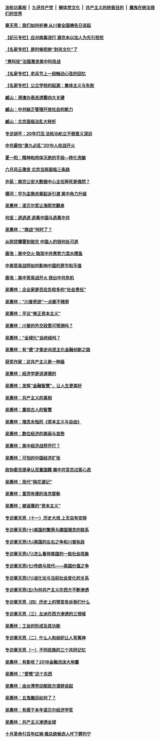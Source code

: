 ####  [法轮功真相](../../../../basic/blob/master/README.md?t=06252331) &nbsp;|&nbsp; [九评共产党](../../../../9ping.md/blob/master/README.md?t=06252331) &nbsp;|&nbsp; [解体党文化](../../../../jtdwh.md/blob/master/README.md?t=06252331)  &nbsp;|&nbsp; [共产主义的终极目的](../../../../gczydzjmd.md/blob/master/README.md?t=06252331) &nbsp;|&nbsp; [魔鬼在统治我们的世界](../../../../mgztzwmdsj.md/blob/master/README.md?t=06252331) 

#### [章天亮：我们如何祈祷 从川普全国祷告日说起](../pages/nsc423/n11944627.md?t=06252331) 

#### [【纪元专栏】应对病毒流行 渥京未以加人为先引担忧](../pages/nsc423/n11875714.md?t=06252331) 

#### [【名家专栏】是时候拒绝“封杀文化”了](../pages/nsc423/n11814093.md?t=06252331) 

#### [“黑科技”治国激发美中科技战](../pages/nsc423/n11638056.md?t=06252331) 

#### [【名家专栏】老兵节上一段触动心弦的回忆](../pages/nsc423/n11646016.md?t=06252331) 

#### [【名家专栏】公立学校的起源：集体主义与失败](../pages/nsc423/n11601833.md?t=06252331) 

#### [臧山：港澳办表态透露四大关键](../pages/nsc423/n11421628.md?t=06252331) 

#### [臧山：中共缺乏管理开放社会的能力](../pages/nsc423/n11407457.md?t=06252331) 

#### [臧山：北京面临治乱大转折](../pages/nsc423/n11406895.md?t=06252331) 

#### [专访胡平：20年打压 法轮功屹立不倒意义深远](../pages/nsc423/n11398800.md?t=06252331) 

#### [中共最怕“逢九必乱”2019人权战开火](../pages/nsc423/n11385248.md?t=06252331) 

#### [夏一阳：精神和肉体灭绝的手段—转化洗脑](../pages/nsc423/n11368250.md?t=06252331) 

#### [六月风云激变 北京当局面临三条路](../pages/nsc423/n11313668.md?t=06252331) 

#### [许茹：南京公安大数据中心主任猝死是偶然？](../pages/nsc423/n11064744.md?t=06252331) 

#### [横河：华为孟晚舟案起诉引渡 美中角力升级](../pages/nsc423/n11027230.md?t=06252331) 

#### [吴惠林：诺贝尔奖让海耶克翻身](../pages/nsc423/n10890049.md?t=06252331) 

#### [何坚：逃逃逃 逃离中国与逃离中共](../pages/nsc423/n10592891.md?t=06252331) 

#### [吴惠林：“商战”何时了？](../pages/nsc423/n10573558.md?t=06252331) 

#### [从网贷爆雷到股灾 中国人的钱何处可逃](../pages/nsc423/n10572800.md?t=06252331) 

#### [唐浩：美中交火 隐现中共黑势力混水摸鱼](../pages/nsc423/n10544040.md?t=06252331) 

#### [中美贸易战将如何影响中国的房市和币值](../pages/nsc423/n10543697.md?t=06252331) 

#### [唐浩：美中贸易战开火 烧出中共危机](../pages/nsc423/n10540126.md?t=06252331) 

#### [吴惠林：企业家是否应负较多的“社会责任”](../pages/nsc423/n10535022.md?t=06252331) 

#### [吴惠林：“川普奇迹”一点都不稀奇](../pages/nsc423/n10512808.md?t=06252331) 

#### [吴惠林：平议“修正资本主义”](../pages/nsc423/n10495724.md?t=06252331) 

#### [吴惠林：川普的外交政策可预测吗？](../pages/nsc423/n10462387.md?t=06252331) 

#### [吴惠林：“全球化”会终结吗？](../pages/nsc423/n10452838.md?t=06252331) 

#### [吴惠林：有“德”才能走向民主化金融创新之路](../pages/nsc423/n10432292.md?t=06252331) 

#### [获奖作家：这共产主义是一种癌](../pages/nsc423/n10431541.md?t=06252331) 

#### [吴惠林：经济学是讲道德的](../pages/nsc423/n10398014.md?t=06252331) 

#### [吴惠林：发挥“金融智慧”，让人生更美好](../pages/nsc423/n10375019.md?t=06252331) 

#### [吴惠林：共产主义的真相](../pages/nsc423/n10351394.md?t=06252331) 

#### [吴惠林：重拾古人的智慧](../pages/nsc423/n10337691.md?t=06252331) 

#### [吴惠林：理念永恒的《资本主义与自由》](../pages/nsc423/n10316274.md?t=06252331) 

#### [吴惠林：数位经济的美丽与哀愁](../pages/nsc423/n10292946.md?t=06252331) 

#### [吴惠林：美中经济战将开打？](../pages/nsc423/n10258825.md?t=06252331) 

#### [吴惠林：可怕的中国经济扩张](../pages/nsc423/n10219147.md?t=06252331) 

#### [政协委员提承认双重国籍 揭中共官员过客心态](../pages/nsc423/n10208809.md?t=06252331) 

#### [吴惠林：现代“桃花源记”](../pages/nsc423/n10185234.md?t=06252331) 

#### [吴惠林：富而有德的洛克斐勒](../pages/nsc423/n10142264.md?t=06252331) 

#### [吴惠林：被诬蔑的“资本主义”](../pages/nsc423/n10124816.md?t=06252331) 

#### [专访章天亮（十一）历史大戏 上天自有安排](../pages/nsc423/n10094905.md?t=06252331) 

#### [专访章天亮(十)美国的繁荣与建国理念的联系](../pages/nsc423/n10094899.md?t=06252331) 

#### [专访章天亮(九)美国的左右之争和川普执政](../pages/nsc423/n10094889.md?t=06252331) 

#### [专访章天亮(八)怎么看待美国的一些社会现象](../pages/nsc423/n10094857.md?t=06252331) 

#### [专访章天亮(七)传统与现代——美国价值之争](../pages/nsc423/n10093140.md?t=06252331) 

#### [专访章天亮(六)进化论与当前社会变化的关系](../pages/nsc423/n10092036.md?t=06252331) 

#### [专访章天亮(五)为何共产主义在西方不断渗透](../pages/nsc423/n10083620.md?t=06252331) 

#### [专访章天亮（四）历史上的预言告诉我们什么](../pages/nsc423/n10083606.md?t=06252331) 

#### [专访章天亮（三）左派在西方渗透的三领域](../pages/nsc423/n10081115.md?t=06252331) 

#### [吴惠林：工会的形成及其功能](../pages/nsc423/n10080633.md?t=06252331) 

#### [专访章天亮（二）什么人和组织让人背离神](../pages/nsc423/n10076637.md?t=06252331) 

#### [专访章天亮（一）不同民族的三个共同记忆](../pages/nsc423/n10074188.md?t=06252331) 

#### [吴惠林：有影呒？2018金融泡沫大地震](../pages/nsc423/n10040534.md?t=06252331) 

#### [吴惠林：“爱情”这个东西](../pages/nsc423/n10019423.md?t=06252331) 

#### [吴惠林：由台湾劳动部政次请辞说起](../pages/nsc423/n9979679.md?t=06252331) 

#### [吴惠林：五鬼搬运如何了？](../pages/nsc423/n9925338.md?t=06252331) 

#### [吴惠林：有感于本年诺贝尔经济学奖](../pages/nsc423/n9871883.md?t=06252331) 

#### [吴惠林：共产主义渗透全球](../pages/nsc423/n9812748.md?t=06252331) 

#### [十月革命引百年红祸 俄总统候选人吁下葬列宁](../pages/nsc423/n9810182.md?t=06252331) 

